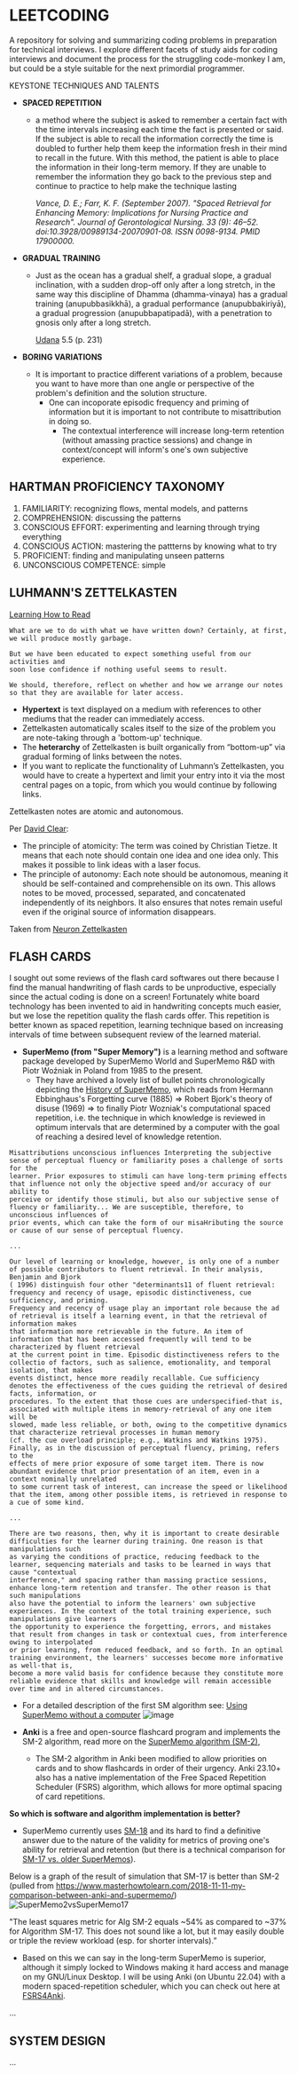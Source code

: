 # LEETCODING

A repository for solving and summarizing coding problems in preparation for technical interviews.
I explore different facets of study aids for coding interviews and document the process for the struggling code-monkey I am, but could be a style suitable for the next primordial programmer.

KEYSTONE TECHNIQUES AND TALENTS
- **SPACED REPETITION**
   - a method where the subject is asked to remember a certain fact with the time intervals increasing each time the fact is presented or said. If the subject is able to recall the information correctly the time is doubled to further help them keep the information fresh in their mind to recall in the future. With this method, the patient is able to place the information in their long-term memory. If they are unable to remember the information they go back to the previous step and continue to practice to help make the technique lasting 

      _Vance, D. E.; Farr, K. F. (September 2007). "Spaced Retrieval for Enhancing Memory: Implications for Nursing Practice and Research". Journal of Gerontological Nursing. 33 (9): 46–52. doi:10.3928/00989134-20070901-08. ISSN 0098-9134. PMID 17900000._
- **GRADUAL TRAINING**
   - Just as the ocean has a gradual shelf, a gradual slope, a gradual inclination, with a sudden drop-off only after a long stretch, in the same way this discipline of Dhamma (dhamma-vinaya) has a gradual training (anupubbasikkhā), a gradual performance (anupubbakiriyā), a gradual progression (anupubbapatipadā), with a penetration to gnosis only after a long stretch.

      [Udana](https://ancient-buddhist-texts.net/Texts-and-Translations/Udana/Exalted-Utterances.pdf) 5.5  (p. 231)

- **BORING VARIATIONS**
  - It is important to practice different variations of a problem, because you want to have more than one angle or perspective of the problem's definition and the solution structure.
      - One can incoporate episodic frequency and priming of information but it is important to not contribute to misattribution in doing so.
          - The contextual interference will increase long-term retention (without amassing practice sessions) and change in context/concept will inform's one's own subjective experience. 

## HARTMAN PROFICIENCY TAXONOMY

1. FAMILIARITY: recognizing flows, mental models, and patterns
2. COMPREHENSION: discussing the patterns
3. CONSCIOUS EFFORT: experimenting and learning through trying everything
4. CONSCIOUS ACTION: mastering the pattterns by knowing what to try
5. PROFICIENT: finding and manipulating unseen patterns
6. UNCONSCIOUS COMPETENCE: simple

## LUHMANN'S ZETTELKASTEN

[Learning How to Read](https://luhmann.surge.sh/learning-how-to-read)

```
What are we to do with what we have written down? Certainly, at first, we will produce mostly garbage.

But we have been educated to expect something useful from our activities and
soon lose confidence if nothing useful seems to result.

We should, therefore, reflect on whether and how we arrange our notes so that they are available for later access.
```
- **Hypertext** is text displayed on a medium with references to other mediums that the reader can immediately access.
- Zettelkasten automatically scales itself to the size of the problem you are note-taking through a 'bottom-up' technique.
 - The **heterarchy** of Zettelkasten is built organically from “bottom-up” via gradual forming of links between the notes.
- If you want to replicate the functionality of Luhmann’s Zettelkasten, you would have to create a hypertext and limit your entry into it via the most central pages on a topic, from which you would continue by following links.

Zettelkasten notes are atomic and autonomous.

Per [David Clear](https://writingcooperative.com/zettelkasten-how-one-german-scholar-was-so-freakishly-productive-997e4e0ca125):

- The principle of atomicity: The term was coined by Christian Tietze. It means that each note should contain one idea and one idea only. This makes it possible to link ideas with a laser focus.
- The principle of autonomy: Each note should be autonomous, meaning it should be self-contained and comprehensible on its own. This allows notes to be moved, processed, separated, and concatenated independently of its neighbors. It also ensures that notes remain useful even if the original source of information disappears.

Taken from [Neuron Zettelkasten](https://neuron.zettel.page/)

## FLASH CARDS

I sought out some reviews of the flash card softwares out there because I find the manual handwriting of flash cards to be unproductive, especially since the actual coding is done on a screen! Fortunately white board technology has been invented to aid in handwriting concepts much easier, but we lose the repetition quality the flash cards offer. This repetition is better known as spaced repetition, learning technique based on increasing intervals of time between subsequent review of the learned material. 
 - **SuperMemo (from "Super Memory")** is a learning method and software package developed by SuperMemo World and SuperMemo R&D with Piotr Woźniak in Poland from 1985 to the present.
    - They have archived a lovely list of bullet points chronologically depicting the [History of SuperMemo](https://super-memory.com/english/history.htm), which reads from Hermann Ebbinghaus's Forgetting curve (1885) => Robert Bjork's theory of disuse (1969) => to finally Piotr Wozniak's computational spaced repetition, i.e. the technique in which knowledge is reviewed in optimum intervals that are determined by a computer with the goal of reaching a desired level of knowledge retention.
 ```
Misattributions unconscious influences Interpreting the subjective sense of perceptual fluency or familiarity poses a challenge of sorts for the
learner. Prior exposures to stimuli can have long-term priming effects that influence not only the objective speed and/or accuracy of our ability to
perceive or identify those stimuli, but also our subjective sense of fluency or familiarity... We are susceptible, therefore, to unconscious influences of
prior events, which can take the form of our misaHributing the source or cause of our sense of perceptual fluency.

...

Our level of learning or knowledge, however, is only one of a number of possible contributors to fluent retrieval. In their analysis, Benjamin and Bjork
( 1996) distinguish four other "determinants11 of fluent retrieval: frequency and recency of usage, episodic distinctiveness, cue sufficiency, and priming.
Frequency and recency of usage play an important role because the ad of retrieval is itself a learning event, in that the retrieval of information makes
that information more retrievable in the future. An item of information that has been accessed frequently will tend to be characterized by fluent retrieval
at the current point in time. Episodic distinctiveness refers to the collectio of factors, such as salience, emotionality, and temporal isolation, that makes 
events distinct, hence more readily recallable. Cue sufficiency denotes the effectiveness of the cues guiding the retrieval of desired facts, information, or
procedures. To the extent that those cues are underspecified-that is, associated with multiple items in memory-retrieval of any one item will be
slowed, made less reliable, or both, owing to the competitive dynamics that characterize retrieval processes in human memory
(cf. the cue overload principle; e.g., Watkins and Watkins 1975). Finally, as in the discussion of perceptual fluency, priming, refers to the
effects of mere prior exposure of some target item. There is now abundant evidence that prior presentation of an item, even in a context nominally unrelated
to some current task of interest, can increase the speed or likelihood that the item, among other possible items, is retrieved in response to a cue of some kind.

...

There are two reasons, then, why it is important to create desirable difficulties for the learner during training. One reason is that manipulations such
as varying the conditions of practice, reducing feedback to the learner, sequencing materials and tasks to be learned in ways that cause "contextual
interference," and spacing rather than massing practice sessions, enhance long-term retention and transfer. The other reason is that such manipulations
also have the potential to inform the learners' own subjective experiences. In the context of the total training experience, such manipulations give learners
the opportunity to experience the forgetting, errors, and mistakes that result from changes in task or contextual cues, from interference owing to interpolated
or prior learning, from reduced feedback, and so forth. In an optimal training environment, the learners' successes become more informative as well-that is,
become a more valid basis for confidence because they constitute more reliable evidence that skills and knowledge will remain accessible over time and in altered circumstances.  
```
  - For a detailed description of the first SM algorithm see: [Using SuperMemo without a computer](https://super-memory.com/articles/paper.htm)
![image](https://github.com/user-attachments/assets/19c89f23-3c7e-44a8-9c7b-47a3b63832e4)

 - **Anki** is a free and open-source flashcard program and implements the SM-2 algorithm, read more on the [SuperMemo algorithm (SM-2)](https://en.wikipedia.org/wiki/SuperMemo#Description_of_SM-2_algorithm),
    - The SM-2 algorithm in Anki been modified to allow priorities on cards and to show flashcards in order of their urgency. Anki 23.10+ also has a native implementation of the Free Spaced Repetition Scheduler (FSRS) algorithm, which allows for more optimal spacing of card repetitions.

**So which is software and algorithm implementation is better?**
- SuperMemo currently uses [SM-18](https://supermemo.guru/wiki/Algorithm_SM-18) and its hard to find a definitive answer due to the nature of the validity for metrics of proving one's ability for retrieval and retention (but there is a technical comparison for [SM-17 vs. older SuperMemos](https://supermemopedia.com/wiki/Algorithm_SM-17_vs._older_SuperMemos)).


Below is a graph of the result of simulation that SM-17 is better than SM-2
(pulled from https://www.masterhowtolearn.com/2018-11-11-my-comparison-between-anki-and-supermemo/)
![SuperMemo2vsSuperMemo17](./doc/spaced_repetition_algorithm_contest.png)

"The least squares metric for Alg SM-2 equals ~54% as compared to ~37% for Algorithm SM-17. This does not sound like a lot, but it may easily double or triple the review workload (esp. for shorter intervals).”

- Based on this we can say in the long-term SuperMemo is superior, although it simply locked to Windows making it hard access and manage on my GNU/Linux Desktop. I will be using Anki (on Ubuntu 22.04) with a modern spaced-repetition scheduler, which you can check out here at [FSRS4Anki](https://github.com/open-spaced-repetition/fsrs4anki).

...

## SYSTEM DESIGN

...
